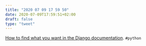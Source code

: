```yaml
---
title: "2020 07 09 17 59 50"
date: 2020-07-09T17:59:51+02:00
draft: false
type: "tweet"
---
```

[How to find what you want in the Django documentation](https://mattsegal.dev/how-to-read-django-docs.html?utm_campaign=Django%2BNewsletter&utm_medium=web&utm_source=Django_Newsletter_30). `#python`
